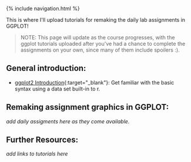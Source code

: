 
{% include navigation.html %}

This is where I'll upload tutorials for remaking the daily lab assignments in GGPLOT!

>NOTE: This page will update as the course progresses, with the ggplot tutorials uploaded after you've had a chance to complete the assignments on your own, since many of them include spoilers :).

## General introduction: 

- [ggplot2 Introduction](ggplot2.html){:target="_blank"}: Get familiar with the basic syntax using a data set built-in to r.

## Remaking assignment graphics in GGPLOT:

*add daily assigments here as they come available.*

## Further Resources:

*add links to tutorials here*